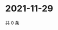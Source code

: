 # 2021-11-29

共 0 条

<!-- BEGIN WEIBO -->
<!-- 最后更新时间 Mon Nov 29 2021 07:08:31 GMT+0800 (China Standard Time) -->

<!-- END WEIBO -->
